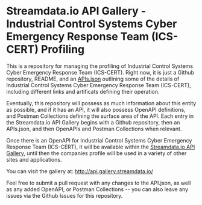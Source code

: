 # Streamdata.io API Gallery - Industrial Control Systems Cyber Emergency Response Team (ICS-CERT) Profiling
This is a repository for managing the profiling of Industrial Control Systems Cyber Emergency Response Team (ICS-CERT). Right now, it is just a Github repository, README, and an [APIs.json](apis.md) outlining some of the details of Industrial Control Systems Cyber Emergency Response Team (ICS-CERT), including different links and artificats defining their operation.

Eventually, this repository will possess as much information about this entity as possible, and if it has an API, it will also possess OpenAPI definitions, and Postman Collections defining the surface area of the API. Each entry in the Streamdata.io API Gallery begins with a Github repository, then an APIs.json, and then OpenAPIs and Postman Collections when relevant.

Once there is an OpenAPI for Industrial Control Systems Cyber Emergency Response Team (ICS-CERT), it will be available within the [Streamdata.io API Gallery](http://api.gallery.streamdata.io/), until then the companies profile will be used in a variety of other sites and applications.

You can visit the gallery at: http://api.gallery.streamdata.io/

Feel free to submit a pull request with any changes to the API.json, as well as any added OpenAPI, or Postman Collections -- you can also leave any issues via the Github Issues for this repository.
